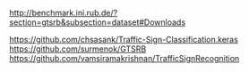 http://benchmark.ini.rub.de/?section=gtsrb&subsection=dataset#Downloads

https://github.com/chsasank/Traffic-Sign-Classification.keras
https://github.com/surmenok/GTSRB
https://github.com/vamsiramakrishnan/TrafficSignRecognition
